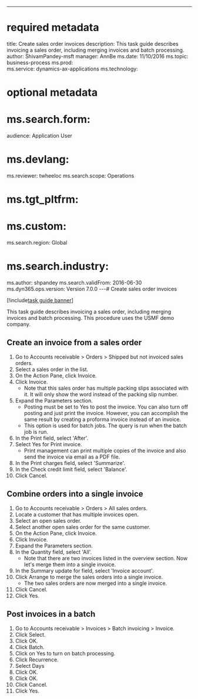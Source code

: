 --- 
# required metadata 
 
title: Create sales order invoices
description: This task guide describes invoicing a sales order, including merging invoices and batch processing. 
author: ShivamPandey-msft
manager: AnnBe 
ms.date: 11/10/2016
ms.topic: business-process 
ms.prod:  
ms.service: dynamics-ax-applications 
ms.technology:  
 
# optional metadata 
 
# ms.search.form:   
audience: Application User 
# ms.devlang:  
ms.reviewer: twheeloc
ms.search.scope: Operations 
# ms.tgt_pltfrm:  
# ms.custom:  
ms.search.region: Global
# ms.search.industry: 
ms.author: shpandey
ms.search.validFrom: 2016-06-30 
ms.dyn365.ops.version: Version 7.0.0 
---# Create sales order invoices

[!include[task guide banner](../../includes/task-guide-banner.md)]

This task guide describes invoicing a sales order, including merging invoices and batch processing. This procedure uses the USMF demo company.


## Create an invoice from a sales order
1. Go to Accounts receivable > Orders > Shipped but not invoiced sales orders.
2. Select a sales order in the list. 
3. On the Action Pane, click Invoice.
4. Click Invoice.
    * Note that this sales order has multiple packing slips associated with it. It will only show the word <multiple> instead of the packing slip number.  
5. Expand the Parameters section.
    * Posting must be set to Yes to post the invoice. You can also turn off posting and just print the invoice. However, you can accomplish the same result by creating a proforma invoice instead of an invoice.  
    * This option is used for batch jobs. The query is run when the batch job is run.    
6. In the Print field, select 'After'.
7. Select Yes for Print invoice.
    * Print management can print  multiple copies of the invoice and also send the invoice via email as a PDF file.  
8. In the Print charges field, select 'Summarize'.
9. In the Check credit limit field, select 'Balance'.
10. Click Cancel.

## Combine orders into a single invoice
1. Go to Accounts receivable > Orders > All sales orders.
2. Locate a customer that has multiple invoices open.
3. Select an open sales order.
4. Select another open sales order for the same customer.
5. On the Action Pane, click Invoice.
6. Click Invoice.
7. Expand the Parameters section.
8. In the Quantity field, select 'All'.
    * Note that there are two invoices listed in the overview section. Now let's merge them into a single invoice.  
9. In the Summary update for field, select 'Invoice account'.
10. Click Arrange to merge the sales orders into a single invoice.
    * The two sales orders are now merged into a single invoice.   
11. Click Cancel.
12. Click Yes.

## Post invoices in a batch
1. Go to Accounts receivable > Invoices > Batch invoicing > Invoice.
2. Click Select.
3. Click OK.
4. Click Batch.
5. Click on Yes to turn on batch processing.
6. Click Recurrence.
7. Select Days
8. Click OK.
9. Click OK.
10. Click Cancel.
11. Click Yes.


